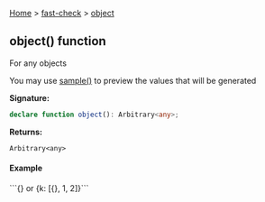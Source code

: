 [Home](/) &gt; [fast-check](../fast-check.md) &gt; [object](object.md)

## object() function

For any objects

You may use [sample()](sample.md) to preview the values that will be generated

<b>Signature:</b>

```typescript
declare function object(): Arbitrary<any>;
```
<b>Returns:</b>

`Arbitrary<any>`

#### Example

\`\`\`<!-- -->{<!-- -->} or {<!-- -->k: \[{<!-- -->}<!-- -->, 1, 2\]<!-- -->}<!-- -->\`\`\`

